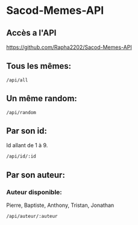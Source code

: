 # Sacod-Memes-API

## Accès a l'API

https://github.com/Rapha2202/Sacod-Memes-API

## Tous les mêmes:

`/api/all`

## Un même random:

`/api/random`

## Par son id:

Id allant de 1 à 9.

`/api/id/:id`

## Par son auteur:

### Auteur disponible:

Pierre, Baptiste, Anthony, Tristan, Jonathan

`/api/auteur/:auteur`
